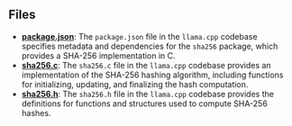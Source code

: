 
## Files
- **[package.json](sha256/package.json.driver.md)**: The `package.json` file in the `llama.cpp` codebase specifies metadata and dependencies for the `sha256` package, which provides a SHA-256 implementation in C.
- **[sha256.c](sha256/sha256.c.driver.md)**: The `sha256.c` file in the `llama.cpp` codebase provides an implementation of the SHA-256 hashing algorithm, including functions for initializing, updating, and finalizing the hash computation.
- **[sha256.h](sha256/sha256.h.driver.md)**: The `sha256.h` file in the `llama.cpp` codebase provides the definitions for functions and structures used to compute SHA-256 hashes.

